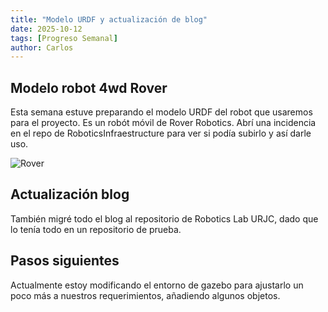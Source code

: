 ```yaml
---
title: "Modelo URDF y actualización de blog"
date: 2025-10-12
tags: [Progreso Semanal]
author: Carlos
---
```


## Modelo robot 4wd Rover
Esta semana estuve preparando el modelo URDF del robot que usaremos para el proyecto. Es un robót móvil de Rover Robotics. Abrí una incidencia en el repo de RoboticsInfraestructure para ver si podía subirlo y así darle uso.


![Rover](images/rover_4wd.png)




## Actualización blog
También migré todo el blog al repositorio de Robotics Lab URJC, dado que lo tenía todo en un repositorio de prueba.

## Pasos siguientes
Actualmente estoy modificando el entorno de gazebo para ajustarlo un poco más a nuestros requerimientos, añadiendo algunos objetos.
